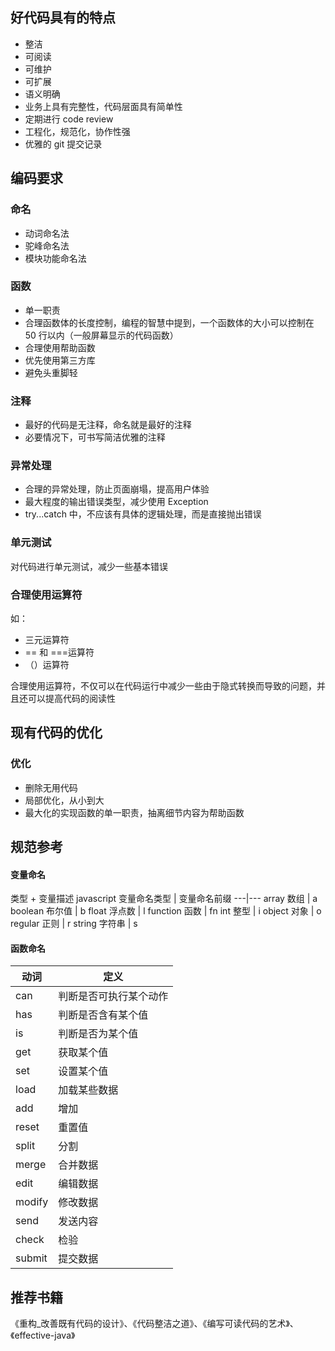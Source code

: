 ## 好代码具有的特点

- 整洁
- 可阅读
- 可维护
- 可扩展
- 语义明确
- 业务上具有完整性，代码层面具有简单性
- 定期进行 code review
- 工程化，规范化，协作性强
- 优雅的 git 提交记录

## 编码要求

### 命名

- 动词命名法
- 驼峰命名法
- 模块功能命名法

### 函数

- 单一职责
- 合理函数体的长度控制，编程的智慧中提到，一个函数体的大小可以控制在 50 行以内（一般屏幕显示的代码函数）
- 合理使用帮助函数
- 优先使用第三方库
- 避免头重脚轻

### 注释

- 最好的代码是无注释，命名就是最好的注释
- 必要情况下，可书写简洁优雅的注释

### 异常处理

- 合理的异常处理，防止页面崩塌，提高用户体验
- 最大程度的输出错误类型，减少使用 Exception
- try...catch 中，不应该有具体的逻辑处理，而是直接抛出错误

### 单元测试

对代码进行单元测试，减少一些基本错误

### 合理使用运算符

如：

- 三元运算符
- == 和 ===运算符
- （）运算符

合理使用运算符，不仅可以在代码运行中减少一些由于隐式转换而导致的问题，并且还可以提高代码的阅读性

## 现有代码的优化

### 优化

- 删除无用代码
- 局部优化，从小到大
- 最大化的实现函数的单一职责，抽离细节内容为帮助函数

## 规范参考

#### 变量命名

类型 + 变量描述
javascript 变量命名类型 | 变量命名前缀
---|---
array 数组 | a
boolean 布尔值 | b
float 浮点数 | l
function 函数 | fn
int 整型 | i
object 对象 | o
regular 正则 | r
string 字符串 | s

#### 函数命名

| 动词   | 定义                   |
| ------ | ---------------------- |
| can    | 判断是否可执行某个动作 |
| has    | 判断是否含有某个值     |
| is     | 判断是否为某个值       |
| get    | 获取某个值             |
| set    | 设置某个值             |
| load   | 加载某些数据           |
| add    | 增加                   |
| reset  | 重置值                 |
| split  | 分割                   |
| merge  | 合并数据               |
| edit   | 编辑数据               |
| modify | 修改数据               |
| send   | 发送内容               |
| check  | 检验                   |
| submit | 提交数据               |

## 推荐书籍

《重构_改善既有代码的设计》、《代码整洁之道》、《编写可读代码的艺术》、《effective-java》
